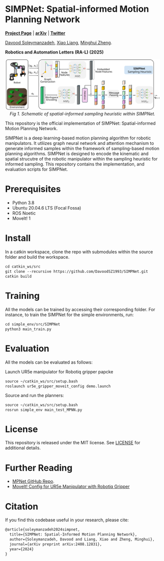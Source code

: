 # SIMPNet: Spatial-informed Motion Planning Network

<a href="TBD"><strong>Project Page</strong></a>
  |
  <a href="https://arxiv.org/abs/2408.12831"><strong>arXiv</strong></a>
  |
  <a href="https://x.com/davoodsz"><strong>Twitter</strong></a>
  
  
<a href="https://zh.engr.tamu.edu/people-2/">Davood Soleymanzadeh</a>,
<a href="https://engineering.tamu.edu/civil/profiles/liang-xiao.html">Xiao Liang</a>,
<a href="https://engineering.tamu.edu/mechanical/profiles/zheng-minghui.html">Minghui Zheng</a>.

**Robotics and Automation Letters (RA-L) (2025)**

<p align="center">
<img width="1000" src="./assets/02. SIMPNet-Structure.svg">
<br>
<em> Fig 1. Schematic of spatial-informed sampling heuristic within SIMPNet.</em>
</p>

This repository is the official implementation of SIMPNet: Spatial-informed Motion Planning Network.

<p>SIMPNet is a deep learning-based motion planning algorithm for robotic manipulators. It utliizes graph neural network and attention mechanism to generate informed samples within the framework of sampling-based motion planning algorithms. SIMPNet is designed to encode the kinematic and spatial strucutre of the robotic manipulator within the sampling heuristic for informed sampling. This repository contains the implementation, and evaluation scripts for SIMPNet.</p>

# Prerequisites
- Python 3.8
- Ubuntu 20.04.6 LTS (Focal Fossa)
- ROS Noetic
- MoveIt! 1

# Install
In a catkin workspace, clone the repo with submodules within the source folder and build the workspace.

```
cd catkin_ws/src
git clone --recursive https://github.com/DavoodSZ1993/SIMPNet.git
catkin build
```

# Training
All the models can be trained by accessing their corresponding folder. For instance, to train the SIMPNet for the simple environments, run:

```
cd simple_env/src/SIMPNet 
python3 main_train.py
```

# Evaluation
All the models can be evaluated as follows:

Launch UR5e manipulator for Robotiq gripper papcke

```
source ~/catkin_ws/src/setup.bash
roslaunch ur5e_gripper_moveit_config demo.launch
```

Source and run the planners:

```
source ~/catkin_ws/src/setup.bash
rosrun simple_env main_test_MPNN.py
```

# License
This repository is released under the MIT license. See [LICENSE](LICENSE) for additional details.

# Further Reading
- [MPNet GitHub Repo](https://github.com/anthonysimeonov/baxter_moveit_experiments).
- [MoveIt! Config for UR5e Manipulator with Robotiq Gripper](https://roboticscasual.com/ros-tutorial-how-to-create-a-moveit-config-for-the-ur5-and-a-gripper/)

# Citation
If you find this codebase useful in your research, please cite:

```
@article{soleymanzadeh2024simpnet,
  title={SIMPNet: Spatial-Informed Motion Planning Network},
  author={Soleymanzadeh, Davood and Liang, Xiao and Zheng, Minghui},
  journal={arXiv preprint arXiv:2408.12831},
  year={2024}
}
```

